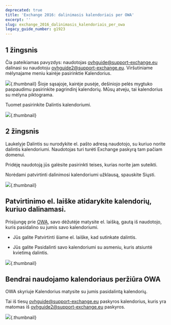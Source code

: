 ```yaml
---
deprecated: true
title: 'Exchange 2016: dalinimasis kalendoriais per OWA'
excerpt: ''
slug: exchange_2016_dalinimasis_kalendoriais_per_owa
legacy_guide_number: g1923
---
```



## 1 žingsnis
Čia pateikiamas pavyzdys: naudotojas ovhguide@support-exchange.eu dalinasi su naudotoju ovhguide2@support-exchange.eu.
Viršutiniame mėlynajame meniu kairėje pasirinktie Kalendorius.

![](images/img_2950.jpg){.thumbnail}
Šioje sąsajoje, kairėje pusėje, dešiniojo pelės mygtuko paspaudimu pasirinkite pagrindinį kalendorių. Mūsų atveju, tai kalendorius su mėlyna piktograma.

Tuomet pasirinkite Dalintis kalendoriumi.

![](images/img_2951.jpg){.thumbnail}


## 2 žingsnis
Laukelyje Dalintis su nurodykite el. pašto adresą naudotojo, su kuriuo norite dalintis kalendoriumi. Naudotojas turi turėti Exchange paskyrą tam pačiam domenui.

Pridėję naudotoją jūs galėsite pasirinkti teises, kurias norite jam suteikti.

Norėdami patvirtinti dalinimosi kalendoriumi užklausą, spauskite Siųsti.

![](images/img_2966.jpg){.thumbnail}


## Patvirtinimo el. laiške atidarykite kalendorių, kuriuo dalinamasi.
Prisijungę prie [OWA](https://ex.mail.ovh.net/owa), savo dėžutėje matysite el. laišką, gautą iš naudotojo, kuris pasidalino su jumis savo kalendoriumi.


- Jūs galite Patvirtinti šiame el. laiške, kad sutinkate dalintis. 

- Jūs galite Pasidalinti savo kalendoriumi su asmeniu, kuris atsiuntė kvietimą dalintis.



![](images/img_2973.jpg){.thumbnail}


## Bendrai naudojamo kalendoriaus peržiūra OWA
OWA skyriuje Kalendorius matysite su jumis pasidalintą kalendorių.

Tai iš tiesų ovhguide@support-exchange.eu paskyros kalendorius, kuris yra matomas iš ovhguide2@support-exchange.eu paskyros.

![](images/img_2974.jpg){.thumbnail}

